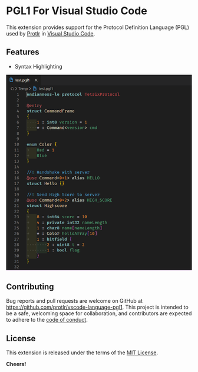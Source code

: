 # PGL1 For Visual Studio Code

This extension provides support for the Protocol Definition Language (PGL) used by [Protlr](https://www.protlr.com) in [Visual Studio Code](https://code.visualstudio.com).

## Features

* Syntax Highlighting

![Screenshot](images/sample-screenshot.png)

## Contributing

Bug reports and pull requests are welcome on GitHub at https://github.com/protlr/vscode-language-pgl1. 
This project is intended to be a safe, welcoming space for collaboration, and contributors are expected to adhere to 
the [code of conduct](https://github.com/protlr/vscode-language-pgl1/blob/master/CODE_OF_CONDUCT.md).

## License

This extension is released under the terms of the [MIT License](https://opensource.org/licenses/MIT).

**Cheers!**
